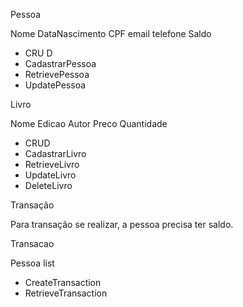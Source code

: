 Pessoa

Nome
DataNascimento
CPF
email
telefone
Saldo

- CRU D
- CadastrarPessoa
- RetrievePessoa
- UpdatePessoa

Livro

Nome
Edicao
Autor
Preco
Quantidade

- CRUD
- CadastrarLivro
- RetrieveLivro
- UpdateLivro
- DeleteLivro

Transação

Para transação se realizar, a pessoa precisa ter saldo.

Transacao

Pessoa
list<Livros>

- CreateTransaction
- RetrieveTransaction